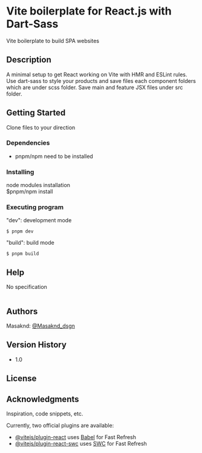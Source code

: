 # Vite boilerplate for React.js with Dart-Sass

Vite boilerplate to build SPA websites

## Description

A minimal setup to get React working on Vite with HMR and ESLint rules.
Use dart-sass to style your products and save files each component folders which are under scss folder.
Save main and feature JSX files under src folder.

## Getting Started

Clone files to your direction

### Dependencies

- pnpm/npm need to be installed<br>

### Installing

node modules installation <br>
$pnpm/npm install

### Executing program

"dev": development mode

```
$ pnpm dev
```

"build": build mode

```
$ pnpm build
```

## Help

No specification

```

```

## Authors

Masaknd:
[@Masaknd_dsgn](https://twitter.com/Masaknd_dsgn)

## Version History

- 1.0

## License

## Acknowledgments

Inspiration, code snippets, etc.

Currently, two official plugins are available:

- [@vitejs/plugin-react](https://github.com/vitejs/vite-plugin-react/blob/main/packages/plugin-react/README.md) uses [Babel](https://babeljs.io/) for Fast Refresh
- [@vitejs/plugin-react-swc](https://github.com/vitejs/vite-plugin-react-swc) uses [SWC](https://swc.rs/) for Fast Refresh
